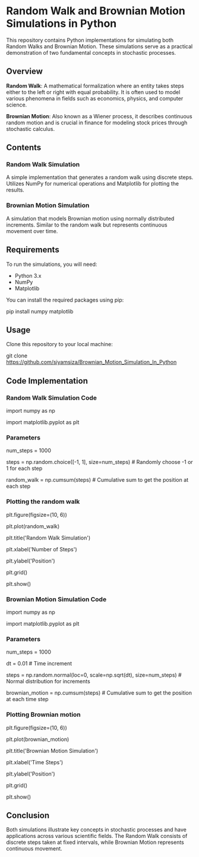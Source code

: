 
# Random Walk and Brownian Motion Simulations in Python
This repository contains Python implementations for simulating both Random Walks and Brownian Motion. These simulations serve as a practical demonstration of two fundamental concepts in stochastic processes.

## Overview
**Random Walk**: A mathematical formalization where an entity takes steps either to the left or right with equal probability. It is often used to model various phenomena in fields such as economics, physics, and computer science.

**Brownian Motion**: Also known as a Wiener process, it describes continuous random motion and is crucial in finance for modeling stock prices through stochastic calculus.

## Contents
### Random Walk Simulation

A simple implementation that generates a random walk using discrete steps.
Utilizes NumPy for numerical operations and Matplotlib for plotting the results.

### Brownian Motion Simulation

A simulation that models Brownian motion using normally distributed increments.
Similar to the random walk but represents continuous movement over time.

## Requirements
To run the simulations, you will need:

- Python 3.x
- NumPy
- Matplotlib

You can install the required packages using pip:

pip install numpy matplotlib

## Usage

Clone this repository to your local machine:

git clone https://github.com/siyamsiza/Brownian_Motion_Simulation_In_Python


## Code Implementation

### Random Walk Simulation Code

import numpy as np

import matplotlib.pyplot as plt

### Parameters

num_steps = 1000

steps = np.random.choice([-1, 1], size=num_steps)  # Randomly choose -1 or 1 for each step

random_walk = np.cumsum(steps)  # Cumulative sum to get the position at each step

### Plotting the random walk

plt.figure(figsize=(10, 6))

plt.plot(random_walk)

plt.title('Random Walk Simulation')

plt.xlabel('Number of Steps')

plt.ylabel('Position')

plt.grid()

plt.show()

### Brownian Motion Simulation Code

import numpy as np

import matplotlib.pyplot as plt

### Parameters

num_steps = 1000

dt = 0.01  # Time increment

steps = np.random.normal(loc=0, scale=np.sqrt(dt), size=num_steps)  # Normal distribution for increments

brownian_motion = np.cumsum(steps)  # Cumulative sum to get the position at each time step

### Plotting Brownian motion

plt.figure(figsize=(10, 6))

plt.plot(brownian_motion)

plt.title('Brownian Motion Simulation')

plt.xlabel('Time Steps')

plt.ylabel('Position')

plt.grid()

plt.show()

## Conclusion

Both simulations illustrate key concepts in stochastic processes and have applications across various scientific fields. The Random Walk consists of discrete steps taken at fixed intervals, while Brownian Motion represents continuous movement.
